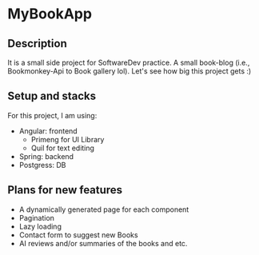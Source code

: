 # MyBookApp
## Description
It is a small side project for SoftwareDev practice. A small book-blog (i.e., Bookmonkey-Api to Book gallery lol).
Let's see how big this project gets :)

## Setup and stacks
For this project, I am using:
- Angular: frontend
  - Primeng for UI Library
  - Quil for text editing
- Spring: backend
- Postgress: DB

## Plans for new features
- A dynamically generated page for each component
- Pagination
- Lazy loading
- Contact form to suggest new Books
- AI reviews and/or summaries of the books and etc.
